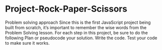 # Project-Rock-Paper-Scissors
Problem solving approach Since this is the first JavaScript project being built from scratch, it’s important to remember the wise words from the Problem Solving lesson. For each step in this project, be sure to do the following  Plan or pseudocode your solution. Write the code. Test your code to make sure it works. 
